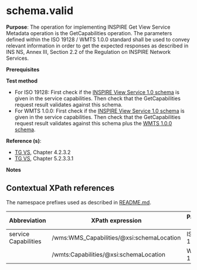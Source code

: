 # schema.valid

**Purpose**: The operation for implementing INSPIRE Get View Service Metadata operation is the GetCapabilities operation. The parameters defined within the ISO 19128 / WMTS 1.0.0 standard shall be used to convey relevant information in order to get the expected responses as described in INS NS, Annex III, Section 2.2 of the Regulation on INSPIRE Network Services.

**Prerequisites**

**Test method**

* For ISO 19128: First check if the [INSPIRE View Service 1.0 schema](http://inspire.ec.europa.eu/schemas/inspire_vs/1.0/inspire_vs.xsd) is given in the service capabilities. Then check that the GetCapabilities request result validates against this schema.
* For WMTS 1.0.0: First check if the [INSPIRE View Service 1.0 schema](http://inspire.ec.europa.eu/schemas/inspire_vs_ows11/1.0/inspire_vs_ows_11.xsd) is given in the service capabilities. Then check that the GetCapabilities request result validates against this schema plus the [WMTS 1.0.0 schema](http://schemas.opengis.net/wmts/1.0/wmtsGetCapabilities_response.xsd).

**Reference (s)**: 

* [TG VS](README.md#ref_TG_VS), Chapter 4.2.3.2
* [TG VS](README.md#ref_TG_VS), Chapter 5.2.3.3.1

**Notes**


## Contextual XPath references

The namespace prefixes used as described in [README.md](README.md#namespaces).

Abbreviation                                     |  XPath expression												|  Parameter  value
------------------------------------------------ | ---------------------------------------------------------------	| ---------------------------------------------------------------
service Capabilities <a name="service Capabilities"></a>   | /wms:WMS_Capabilities/@xsi:schemaLocation | ISO 19128
                                                           | /wmts:Capabilities/@xsi:schemaLocation | WMTS 1.0.0
